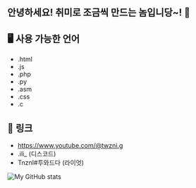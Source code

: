 ## 안녕하세요! 취미로 조금씩 만드는 놈입니당~! 👋

## 🖥 사용 가능한 언어

- .html
- .js 
- .php
- .py
- .asm
- .css
- .c

## 🔗 링크

- https://www.youtube.com/@twzni.g
- .ili_ (디스코드)
- TnznI#투와드다 (라이엇)

![My GitHub stats](https://github-readme-stats.vercel.app/api?username=youti1021&show_icons=true&theme=radical)
